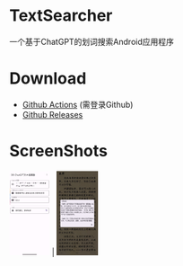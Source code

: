 # TextSearcher
一个基于ChatGPT的划词搜索Android应用程序

# Download
- [Github Actions](https://github.com/jing332/TextSearcher/actions) (需登录Github)
- [Github Releases](https://github.com/jing332/TextSearcher/releases)

# ScreenShots
<img src="images/1.jpg" height="150px" title="主程序界面"/> | <img src="images/2.jpg" height="150px" title="阅读界面">
